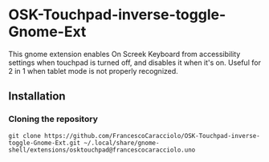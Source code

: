 # OSK-Touchpad-inverse-toggle-Gnome-Ext
This gnome extension enables On Screek Keyboard from accessibility settings when touchpad is turned off, and disables it when it's on. Useful for 2 in 1 when tablet mode is not properly recognized.
## Installation
### Cloning the repository
```
git clone https://github.com/FrancescoCaracciolo/OSK-Touchpad-inverse-toggle-Gnome-Ext.git ~/.local/share/gnome-shell/extensions/osktouchpad@francescocaracciolo.uno
```
